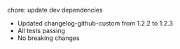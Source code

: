 ---
---

chore: update dev dependencies

- Updated changelog-github-custom from 1.2.2 to 1.2.3
- All tests passing
- No breaking changes
